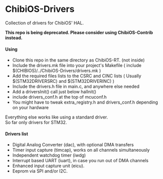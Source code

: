 ChibiOS-Drivers
===============

Collection of drivers for ChibiOS' HAL.

**This repo is being deprecated. Please consider using ChibiOS-Contrib instead.**

#### Using
* Clone this repo in the same directory as ChibiOS-RT. (not inside)
* Include the drivers.mk file into your project's Makefile ( include $(CHIBIOS)/../ChibiOS-Drivers/drivers.mk )
* Add the required files lists to the CSRC and CINC lists ( Usually $(STM32DRIVERSRC) and $(STM32DRIVERINC) )
* Include the drivers.h file in main.c, and anywhere else needed
* Add a driversInit() call just below halInit()
* include drivers_conf.h at the top of mcuconf.h
* You might have to tweak extra_registry.h and drivers_conf.h depending on your hardware
  
Everything else works like using a standard driver.  
So far only drivers for STM32.

#### Drivers list
* Digital Analog Converter (dac), with optional DMA transfers
* Timer input capture (timcap), works on all channels simultaneously
* Independent watchdog timer (iwdg)
* Interrupt based UART (iuart), in case you run out of DMA channels  
* Enhanced input capture unit (eicu).
* Eeprom via SPI and/or I2C.
